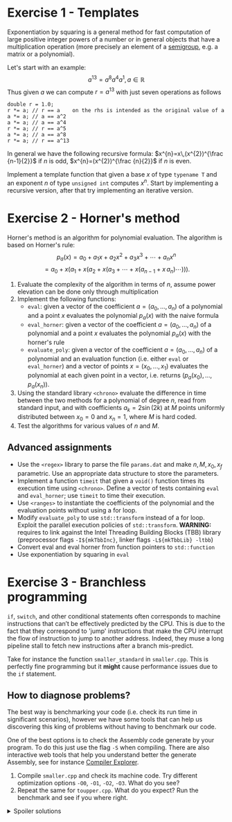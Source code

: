 # Exercise 1 - Templates
Exponentiation by squaring is a general method for fast computation of large positive integer powers of a number or in general objects that have a multiplication operation (more precisely an element of a [semigroup](https://en.wikipedia.org/wiki/Semigroup), e.g. a matrix or a polynomial). 

Let's start with an example:
$$a^{13} = a^8 a^4 a^1, a \in \mathbb R$$
Thus given $a$ we can compute $r=a^{13}$ with just seven operations as follows
```
double r = 1.0;
r *= a; // r == a    on the rhs is intended as the original value of a
a *= a; // a == a^2
a *= a; // a == a^4
r *= a; // r == a^5
a *= a; // a == a^8
r *= a; // r == a^13
```

In general we have the following recursive formula:
$x^{n}=x\,(x^{2})^{\frac {n-1}{2}}$ if $n$ is odd, $x^{n}=(x^{2})^{\frac {n}{2}}$ if $n$ is even.


Implement a template function that given a base $x$ of type `typename T` and an exponent $n$ of type `unsigned int` computes $x^n$. Start by implementing a recursive version, after that try implementing an iterative version.

# Exercise 2 - Horner's method
Horner's method is an algorithm for polynomial evaluation. The algorithm is based on Horner's rule:
$$p_a(x) = a_{0}+a_{1}x+a_{2}x^{2}+a_{3}x^{3}+\cdots +a_{n}x^{n}$$
$$=a_{0}+x{\bigg (}a_{1}+x{\Big (}a_{2}+x{\big (}a_{3}+\cdots +x(a_{n-1}+x\,a_{n})\cdots {\big )}{\Big )}{\bigg )}.$$
1. Evaluate the complexity of the algorithm in terms of $n$, assume power elevation can be done only through multiplication
2. Implement the following functions:
    - `eval`: given a vector of the coefficient $a=(a_0, ..., a_n)$ of a polynomial and a point $x$ evaluates the polynomial $p_a(x)$ with the naive formula
    - `eval_horner`: given a vector of the coefficient $a=(a_0, ..., a_n)$ of a polynomial and a point $x$ evaluates the polynomial $p_a(x)$ with the horner's rule
    - `evaluate_poly`: given a vector of the coefficient $a=(a_0, ..., a_n)$ of a polynomial and an evaluation function (i.e. either `eval` or `eval_horner`) and a vector of points $x=(x_0, ..., x_1)$ evaluates the polynomial at each given point in a vector, i.e. returns $(p_a(x_0), ..., p_a(x_n))$.
3. Using the standard library `<chrono>` evaluate the difference in time between the two methods for a polynomial of degree $n$, read from standard input, and with coefficients $a_k = 2\sin(2k)$ at $M$ points uniformly distributed between $x_0=0$ and $x_n=1$, where $M$ is hard coded.
4. Test the algorithms for various values of $n$ and $M$.

## Advanced assignments
- Use the `<regex>` library to parse the file `params.dat` and make $n, M, x_0, x_f$ parametric. Use an appropriate data structure to store the parameters.
- Implement a function `timeit` that given a `void()` function times its execution time using `<chrono>`. Define a vector of tests containing `eval` and `eval_horner`; use `timeit` to time their execution. 
- Use `<ranges>` to instantiate the coefficients of the polynomial and the evaluation points without using a for loop.
- Modify `evaluate_poly` to use `std::transform` instead of a for loop. Exploit the parallel execution policies of `std::transform`. **WARNING:** requires to link against the Intel Threading Building Blocks (TBB) library (preprocessor flags `-I${mkTbbInc}`, linker flags `-L${mkTbbLib} -ltbb`)
- Convert eval and eval horner from function pointers to `std::function`
- Use exponentiation by squaring in `eval`


# Exercise 3 - Branchless programming
`if`, `switch`, and other conditional statements often corresponds to machine instructions that can’t be effectively predicted by the CPU. This is due to the fact that they correspond to 'jump' instructions that make the CPU interrupt the flow of instruction to jump to another address. Indeed, they muse a long pipeline stall to fetch new instructions after a branch mis-predict.

Take for instance the function `smaller_standard` in `smaller.cpp`. This is perfectly fine programming but it **might** cause performance issues due to the `if` statement.

## How to diagnose problems?
The best way is benchmarking your code (i.e. check its run time in significant scenarios), however we have some tools that can help us discovering this king of problems without having to benchmark our code.

One of the best options is to check the Assembly code generate by your program. To do this just use the flag `-S` when compiling. There are also interactive web tools that help you understand better the generate Assembly, see for instance [Compiler Explorer](https://godbolt.org/).

1. Compile `smaller.cpp` and check its machine code. Try different optimization options `-O0`, `-O1`, `-O2`, `-O3`. What do you see?
2. Repeat the same for `toupper.cpp`. What do you expect? Run the benchmark and see if you where right.

<details>
<summary>Spoiler solutions</summary>

1. `g++ smaller.cpp -S -O3`. The compiler actually saw what we were trying to do and found a branchless way to do that. It lead to something like the following: it compares `a` and `b`, moves `b` into the memory pointed by `eax` and conditionally moves `a` into `b` if it is less.
```
cmp     [a], [b]
mov     eax, [b]
cmovle  eax, [a]
```

2. `g++ toupper.cpp -S -O3`. In this case the branchless version is much faster and lead to smaller code without the `ja` instruction. Running the benchmark should result in a running time that is 50%-65% smaller.

</details>